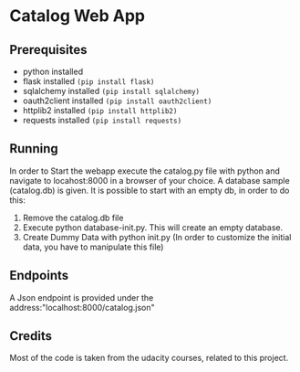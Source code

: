 # Catalog Web App 

## Prerequisites
- python installed
- flask installed `(pip install flask)`
- sqlalchemy installed `(pip install sqlalchemy)`
- oauth2client installed `(pip install oauth2client)`
- httplib2 installed `(pip install httplib2)`
- requests installed `(pip install requests)`

## Running
In order to Start the webapp execute the catalog.py file with python and navigate to locahost:8000 in a browser of your choice. A database sample (catalog.db) is given. It is possible to start with an empty db, in order to do this:
  1. Remove the catalog.db file
  2. Execute python database-init.py. This will create an empty database.
  3. Create Dummy Data with python init.py (In order to customize the initial data, you have to manipulate this file)

## Endpoints
A Json endpoint is provided under the address:"localhost:8000/catalog.json"

## Credits
Most of the code is taken from the udacity courses, related to this project.
